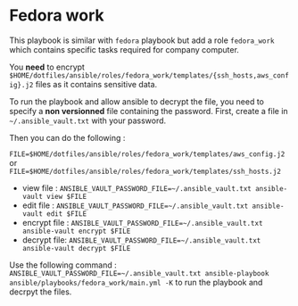 # Fedora work

This playbook is similar with `fedora` playbook but add a role `fedora_work` which contains specific tasks required for company computer.

You **need** to encrypt `$HOME/dotfiles/ansible/roles/fedora_work/templates/{ssh_hosts,aws_config}.j2` files as it contains sensitive data.

To run the playbook and allow ansible to decrypt the file, you need to specify a **non versionned** file containing the password. First, create a file in `~/.ansible_vault.txt` with your password.

Then you can do the following :

`FILE=$HOME/dotfiles/ansible/roles/fedora_work/templates/aws_config.j2` or `FILE=$HOME/dotfiles/ansible/roles/fedora_work/templates/ssh_hosts.j2`

- view file : `ANSIBLE_VAULT_PASSWORD_FILE=~/.ansible_vault.txt ansible-vault view $FILE`
- edit file : `ANSIBLE_VAULT_PASSWORD_FILE=~/.ansible_vault.txt ansible-vault edit $FILE`
- encrypt file : `ANSIBLE_VAULT_PASSWORD_FILE=~/.ansible_vault.txt ansible-vault encrypt $FILE`
- decrypt file: `ANSIBLE_VAULT_PASSWORD_FILE=~/.ansible_vault.txt ansible-vault decrypt $FILE`

 Use the following command : `ANSIBLE_VAULT_PASSWORD_FILE=~/.ansible_vault.txt ansible-playbook ansible/playbooks/fedora_work/main.yml -K` to run the playbook and decrpyt the files.
